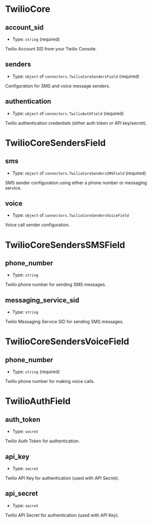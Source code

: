 
TwilioCore
==========



account_sid
-----------

- Type: `string` (required)

Twilio Account SID from your Twilio Console.



senders
-------

- Type: `object` of `connectors.TwilioCoreSendersField` (required)

Configuration for SMS and voice message senders.



authentication
--------------

- Type: `object` of `connectors.TwilioAuthField` (required)

Twilio authentication credentials (either auth token or API key/secret).





TwilioCoreSendersField
======================



sms
----

- Type: `object` of `connectors.TwilioCoreSendersSMSField` (required)

SMS sender configuration using either a phone number or messaging service.



voice
-----

- Type: `object` of `connectors.TwilioCoreSendersVoiceField` 

Voice call sender configuration.





TwilioCoreSendersSMSField
=========================



phone_number
------------

- Type: `string` 

Twilio phone number for sending SMS messages.



messaging_service_sid
---------------------

- Type: `string` 

Twilio Messaging Service SID for sending SMS messages.





TwilioCoreSendersVoiceField
===========================



phone_number
------------

- Type: `string` (required)

Twilio phone number for making voice calls.





TwilioAuthField
===============



auth_token
----------

- Type: `secret` 

Twilio Auth Token for authentication.



api_key
-------

- Type: `secret` 

Twilio API Key for authentication (used with API Secret).



api_secret
----------

- Type: `secret` 

Twilio API Secret for authentication (used with API Key).
